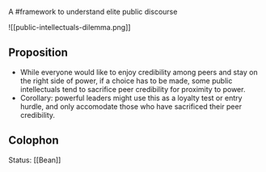 A #framework to understand elite public discourse 

![[public-intellectuals-dilemma.png]]

## Proposition
- While everyone would like to enjoy credibility among peers and stay on the right side of power, if a choice has to be made, some public intellectuals tend to sacrifice peer credibility for proximity to power. 
- Corollary: powerful leaders might use this as a loyalty test or entry hurdle, and only accomodate those who have sacrificed their peer credibility. 

## Colophon 
Status: [[Bean]]